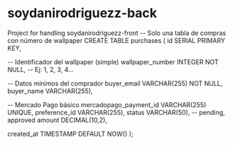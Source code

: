 # soydanirodriguezz-back

Project for handling soydanirodriguezz-front
-- Solo una tabla de compras con número de wallpaper
CREATE TABLE purchases (
id SERIAL PRIMARY KEY,

-- Identificador del wallpaper (simple)
wallpaper_number INTEGER NOT NULL, -- Ej: 1, 2, 3, 4...

-- Datos mínimos del comprador
buyer_email VARCHAR(255) NOT NULL,
buyer_name VARCHAR(255),

-- Mercado Pago básico
mercadopago_payment_id VARCHAR(255) UNIQUE,
preference_id VARCHAR(255),
status VARCHAR(50), -- pending, approved
amount DECIMAL(10,2),

created_at TIMESTAMP DEFAULT NOW()
);
